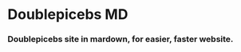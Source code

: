 
<h1>
Doublepicebs MD
</h1>

<h3>
Doublepicebs site in mardown, for easier, faster website.
</h3>
<br>

